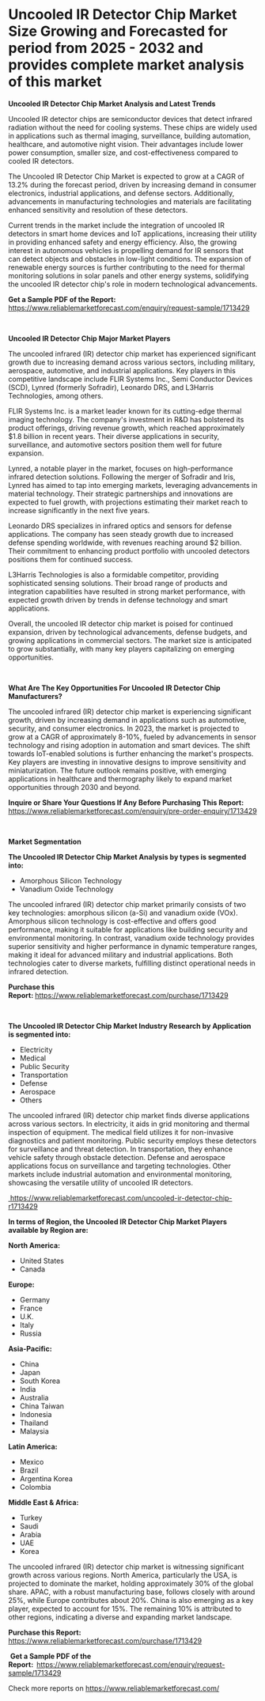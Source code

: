 <p><h1>Uncooled IR Detector Chip Market Size Growing and Forecasted for period from 2025 - 2032 and provides complete market analysis of this market</h1></p><p><strong>Uncooled IR Detector Chip Market Analysis and Latest Trends</strong></p>
<p><p>Uncooled IR detector chips are semiconductor devices that detect infrared radiation without the need for cooling systems. These chips are widely used in applications such as thermal imaging, surveillance, building automation, healthcare, and automotive night vision. Their advantages include lower power consumption, smaller size, and cost-effectiveness compared to cooled IR detectors. </p><p>The Uncooled IR Detector Chip Market is expected to grow at a CAGR of 13.2% during the forecast period, driven by increasing demand in consumer electronics, industrial applications, and defense sectors. Additionally, advancements in manufacturing technologies and materials are facilitating enhanced sensitivity and resolution of these detectors. </p><p>Current trends in the market include the integration of uncooled IR detectors in smart home devices and IoT applications, increasing their utility in providing enhanced safety and energy efficiency. Also, the growing interest in autonomous vehicles is propelling demand for IR sensors that can detect objects and obstacles in low-light conditions. The expansion of renewable energy sources is further contributing to the need for thermal monitoring solutions in solar panels and other energy systems, solidifying the uncooled IR detector chip's role in modern technological advancements.</p></p>
<p><strong>Get a Sample PDF of the Report:&nbsp;</strong> <a href="https://www.reliablemarketforecast.com/enquiry/request-sample/1713429?utm_campaign=1832&utm_medium=2&utm_source=Github&utm_content=ia&utm_term=11012025&utm_id=uncooled-ir-detector-chip">https://www.reliablemarketforecast.com/enquiry/request-sample/1713429</a></p>
<p>&nbsp;</p>
<p><strong>Uncooled IR Detector Chip Major Market Players</strong></p>
<p><p>The uncooled infrared (IR) detector chip market has experienced significant growth due to increasing demand across various sectors, including military, aerospace, automotive, and industrial applications. Key players in this competitive landscape include FLIR Systems Inc., Semi Conductor Devices (SCD), Lynred (formerly Sofradir), Leonardo DRS, and L3Harris Technologies, among others.</p><p>FLIR Systems Inc. is a market leader known for its cutting-edge thermal imaging technology. The company's investment in R&D has bolstered its product offerings, driving revenue growth, which reached approximately $1.8 billion in recent years. Their diverse applications in security, surveillance, and automotive sectors position them well for future expansion.</p><p>Lynred, a notable player in the market, focuses on high-performance infrared detection solutions. Following the merger of Sofradir and Iris, Lynred has aimed to tap into emerging markets, leveraging advancements in material technology. Their strategic partnerships and innovations are expected to fuel growth, with projections estimating their market reach to increase significantly in the next five years.</p><p>Leonardo DRS specializes in infrared optics and sensors for defense applications. The company has seen steady growth due to increased defense spending worldwide, with revenues reaching around $2 billion. Their commitment to enhancing product portfolio with uncooled detectors positions them for continued success.</p><p>L3Harris Technologies is also a formidable competitor, providing sophisticated sensing solutions. Their broad range of products and integration capabilities have resulted in strong market performance, with expected growth driven by trends in defense technology and smart applications.</p><p>Overall, the uncooled IR detector chip market is poised for continued expansion, driven by technological advancements, defense budgets, and growing applications in commercial sectors. The market size is anticipated to grow substantially, with many key players capitalizing on emerging opportunities.</p></p>
<p>&nbsp;</p>
<p><strong>What Are The Key Opportunities For Uncooled IR Detector Chip Manufacturers?</strong></p>
<p><p>The uncooled infrared (IR) detector chip market is experiencing significant growth, driven by increasing demand in applications such as automotive, security, and consumer electronics. In 2023, the market is projected to grow at a CAGR of approximately 8-10%, fueled by advancements in sensor technology and rising adoption in automation and smart devices. The shift towards IoT-enabled solutions is further enhancing the market's prospects. Key players are investing in innovative designs to improve sensitivity and miniaturization. The future outlook remains positive, with emerging applications in healthcare and thermography likely to expand market opportunities through 2030 and beyond.</p></p>
<p><strong>Inquire or Share Your Questions If Any Before Purchasing This Report:</strong> <a href="https://www.reliablemarketforecast.com/enquiry/pre-order-enquiry/1713429?utm_campaign=1832&utm_medium=2&utm_source=Github&utm_content=ia&utm_term=11012025&utm_id=uncooled-ir-detector-chip">https://www.reliablemarketforecast.com/enquiry/pre-order-enquiry/1713429</a></p>
<p>&nbsp;</p>
<p><strong>Market Segmentation</strong></p>
<p><strong>The Uncooled IR Detector Chip Market Analysis by types is segmented into:</strong></p>
<p><ul><li>Amorphous Silicon Technology</li><li>Vanadium Oxide Technology</li></ul></p>
<p><p>The uncooled infrared (IR) detector chip market primarily consists of two key technologies: amorphous silicon (a-Si) and vanadium oxide (VOx). Amorphous silicon technology is cost-effective and offers good performance, making it suitable for applications like building security and environmental monitoring. In contrast, vanadium oxide technology provides superior sensitivity and higher performance in dynamic temperature ranges, making it ideal for advanced military and industrial applications. Both technologies cater to diverse markets, fulfilling distinct operational needs in infrared detection.</p></p>
<p><strong>Purchase this Report:&nbsp;</strong><a href="https://www.reliablemarketforecast.com/purchase/1713429?utm_campaign=1832&utm_medium=2&utm_source=Github&utm_content=ia&utm_term=11012025&utm_id=uncooled-ir-detector-chip">https://www.reliablemarketforecast.com/purchase/1713429</a></p>
<p>&nbsp;</p>
<p><strong>The Uncooled IR Detector Chip Market Industry Research by Application is segmented into:</strong></p>
<p><ul><li>Electricity</li><li>Medical</li><li>Public Security</li><li>Transportation</li><li>Defense</li><li>Aerospace</li><li>Others</li></ul></p>
<p><p>The uncooled infrared (IR) detector chip market finds diverse applications across various sectors. In electricity, it aids in grid monitoring and thermal inspection of equipment. The medical field utilizes it for non-invasive diagnostics and patient monitoring. Public security employs these detectors for surveillance and threat detection. In transportation, they enhance vehicle safety through obstacle detection. Defense and aerospace applications focus on surveillance and targeting technologies. Other markets include industrial automation and environmental monitoring, showcasing the versatile utility of uncooled IR detectors.</p></p>
<p><a href="https://www.reliablemarketforecast.com/uncooled-ir-detector-chip-r1713429?utm_campaign=1832&utm_medium=2&utm_source=Github&utm_content=ia&utm_term=11012025&utm_id=uncooled-ir-detector-chip">&nbsp;https://www.reliablemarketforecast.com/uncooled-ir-detector-chip-r1713429</a></p>
<p><strong>In terms of Region, the Uncooled IR Detector Chip Market Players available by Region are:</strong></p>
<p>
    <p> <strong> North America: </strong>
        <ul>
            <li>United States</li>
            <li>Canada</li>
        </ul>
        </p> 
    <p> <strong> Europe: </strong>
        <ul>
            <li>Germany</li>
            <li>France</li>
            <li>U.K.</li>
            <li>Italy</li>
            <li>Russia</li>
        </ul>
        </p> 
    <p> <strong> Asia-Pacific: </strong>
        <ul>
            <li>China</li>
            <li>Japan</li>
            <li>South Korea</li>
            <li>India</li>
            <li>Australia</li>
            <li>China Taiwan</li>
            <li>Indonesia</li>
            <li>Thailand</li>
            <li>Malaysia</li>
        </ul>
        </p> 
    <p> <strong> Latin America: </strong>
        <ul>
            <li>Mexico</li>
            <li>Brazil</li>
            <li>Argentina Korea</li>
            <li>Colombia</li>
        </ul>
        </p> 
    <p> <strong> Middle East & Africa: </strong>
        <ul>
            <li>Turkey</li>
            <li>Saudi</li>
            <li>Arabia</li>
            <li>UAE</li>
            <li>Korea</li>
        </ul>
    </p>
    </p>
<p><p>The uncooled infrared (IR) detector chip market is witnessing significant growth across various regions. North America, particularly the USA, is projected to dominate the market, holding approximately 30% of the global share. APAC, with a robust manufacturing base, follows closely with around 25%, while Europe contributes about 20%. China is also emerging as a key player, expected to account for 15%. The remaining 10% is attributed to other regions, indicating a diverse and expanding market landscape.</p></p>
<p><strong>Purchase this Report: </strong><a href="https://www.reliablemarketforecast.com/purchase/1713429?utm_campaign=1832&utm_medium=2&utm_source=Github&utm_content=ia&utm_term=11012025&utm_id=uncooled-ir-detector-chip">https://www.reliablemarketforecast.com/purchase/1713429</a></p>
<p>&nbsp;<strong>Get a Sample PDF of the Report:&nbsp;&nbsp;</strong><a href="https://www.reliablemarketforecast.com/enquiry/request-sample/1713429?utm_campaign=1832&utm_medium=2&utm_source=Github&utm_content=ia&utm_term=11012025&utm_id=uncooled-ir-detector-chip">https://www.reliablemarketforecast.com/enquiry/request-sample/1713429</a></p>
<p><strong></strong></p>
<p>Check more reports on <a href="https://www.reliablemarketforecast.com/?utm_campaign=1832&utm_medium=2&utm_source=Github&utm_content=ia&utm_term=11012025&utm_id=uncooled-ir-detector-chip">https://www.reliablemarketforecast.com/</a></p>